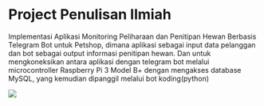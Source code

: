 # Project Penulisan Ilmiah
Implementasi Aplikasi Monitoring Peliharaan dan Penitipan Hewan Berbasis Telegram Bot untuk Petshop, dimana aplikasi sebagai input data pelanggan dan bot sebagai output informasi penitipan hewan. Dan untuk mengkoneksikan antara aplikasi dengan telegram bot melalui microcontroller Raspberry Pi 3 Model B+ dengan mengakses database MySQL, yang kemudian dipanggil melalui bot koding(python)

![](TampillanProgram.png)
